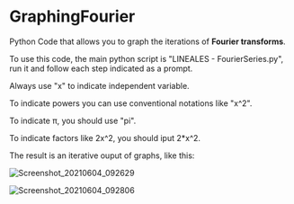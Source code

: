 <h1>GraphingFourier</h1>
Python Code that allows you to  graph the iterations of <b>Fourier transforms</b>.


To use this code, the main python script is "LINEALES - FourierSeries.py", run it and follow each step indicated as a prompt. 

Always use "x" to indicate independent variable.

To indicate powers you can use conventional notations like "x^2".

To indicate π, you should use "pi".

To indicate factors like 2x^2, you should iput 2*x^2.

The result is an iterative ouput of graphs, like this:

![Screenshot_20210604_092629](https://user-images.githubusercontent.com/37944675/120817043-f547ae00-c516-11eb-8721-53980b5b4d6b.png)

![Screenshot_20210604_092806](https://user-images.githubusercontent.com/37944675/120817263-2f18b480-c517-11eb-945d-86499dc96bb0.png)
